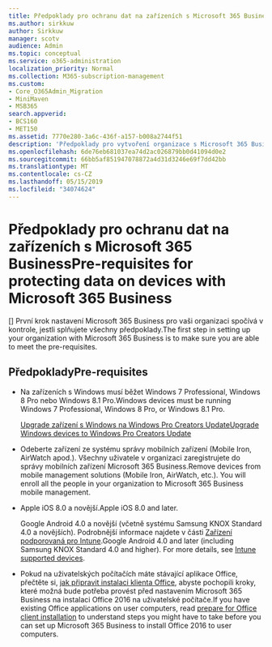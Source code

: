 ```yaml
---
title: Předpoklady pro ochranu dat na zařízeních s Microsoft 365 Business
ms.author: sirkkuw
author: Sirkkuw
manager: scotv
audience: Admin
ms.topic: conceptual
ms.service: o365-administration
localization_priority: Normal
ms.collection: M365-subscription-management
ms.custom:
- Core_O365Admin_Migration
- MiniMaven
- MSB365
search.appverid:
- BCS160
- MET150
ms.assetid: 7770e280-3a6c-436f-a157-b008a2744f51
description: 'Předpoklady pro vytvoření organizace s Microsoft 365 Business vědět. '
ms.openlocfilehash: 6de76eb681037ea74d2ac026879bb0d41094d0e2
ms.sourcegitcommit: 66bb5af851947078872a4d31d3246e69f7dd42bb
ms.translationtype: MT
ms.contentlocale: cs-CZ
ms.lasthandoff: 05/15/2019
ms.locfileid: "34074624"
---
```

# <a name="pre-requisites-for-protecting-data-on-devices-with-microsoft-365-business"></a><span data-ttu-id="85f81-103">Předpoklady pro ochranu dat na zařízeních s Microsoft 365 Business</span><span class="sxs-lookup"><span data-stu-id="85f81-103">Pre-requisites for protecting data on devices with Microsoft 365 Business</span></span>

<span data-ttu-id="85f81-104">[] První krok nastavení Microsoft 365 Business pro vaši organizaci spočívá v kontrole, jestli splňujete všechny předpoklady.</span><span class="sxs-lookup"><span data-stu-id="85f81-104">The first step in setting up your organization with Microsoft 365 Business is to make sure you are able to meet the pre-requisites.</span></span>
  
## <a name="pre-requisites"></a><span data-ttu-id="85f81-105">Předpoklady</span><span class="sxs-lookup"><span data-stu-id="85f81-105">Pre-requisites</span></span>

- <span data-ttu-id="85f81-106">Na zařízeních s Windows musí běžet Windows 7 Professional, Windows 8 Pro nebo Windows 8.1 Pro.</span><span class="sxs-lookup"><span data-stu-id="85f81-106">Windows devices must be running Windows 7 Professional, Windows 8 Pro, or Windows 8.1 Pro.</span></span>
    
    [<span data-ttu-id="85f81-107">Upgrade zařízení s Windows na Windows Pro Creators Update</span><span class="sxs-lookup"><span data-stu-id="85f81-107">Upgrade Windows devices to Windows Pro Creators Update</span></span>](upgrade-to-windows-pro-creators-update.md)
    
- <span data-ttu-id="85f81-p101">Odeberte zařízení ze systému správy mobilních zařízení (Mobile Iron, AirWatch apod.). Všechny uživatele v organizaci zaregistrujete do správy mobilních zařízení Microsoft 365 Business.</span><span class="sxs-lookup"><span data-stu-id="85f81-p101">Remove devices from mobile management solutions (Mobile Iron, AirWatch, etc.). You will enroll all the people in your organization to Microsoft 365 Business mobile management.</span></span>
    
- <span data-ttu-id="85f81-110">Apple iOS 8.0 a novější.</span><span class="sxs-lookup"><span data-stu-id="85f81-110">Apple iOS 8.0 and later.</span></span>
    
    <span data-ttu-id="85f81-p102">Google Android 4.0 a novější (včetně systému Samsung KNOX Standard 4.0 a novějších). Podrobnější informace najdete v části [Zařízení podporovaná pro Intune](https://go.microsoft.com/fwlink/p/?linkid=852307).</span><span class="sxs-lookup"><span data-stu-id="85f81-p102">Google Android 4.0 and later (including Samsung KNOX Standard 4.0 and higher). For more details, see [Intune supported devices](https://go.microsoft.com/fwlink/p/?linkid=852307).</span></span>
    
- <span data-ttu-id="85f81-113">Pokud na uživatelských počítačích máte stávající aplikace Office, přečtěte si, [jak připravit instalaci klienta Office](prepare-for-office-client-deployment.md), abyste pochopili kroky, které možná bude potřeba provést před nastavením Microsoft 365 Business na instalaci Office 2016 na uživatelské počítače.</span><span class="sxs-lookup"><span data-stu-id="85f81-113">If you have existing Office applications on user computers, read [prepare for Office client installation](prepare-for-office-client-deployment.md) to understand steps you might have to take before you can set up Microsoft 365 Business to install Office 2016 to user computers.</span></span> 
    


